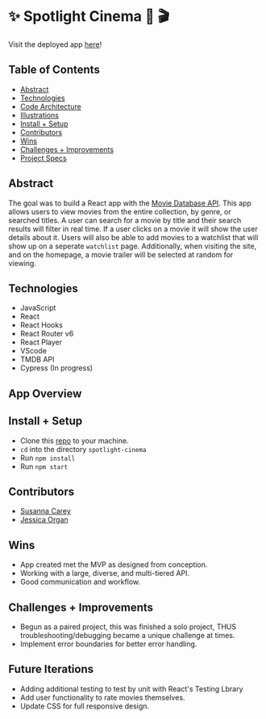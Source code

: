 # ✨ Spotlight Cinema 🍿 🎬   

Visit the deployed app [here](https://spotlight-cinema.surge.sh/)!


## Table of Contents
  - [Abstract](#abstract)
  - [Technologies](#technologies)
  - [Code Architecture](#code-architecture)
  - [Illustrations](#illustrations)
  - [Install + Setup](#set-up)
  - [Contributors](#contributors)
  - [Wins](#wins)
  - [Challenges + Improvements](#challenges-+-Improvements)
  - [Project Specs](#project-specs)

## Abstract
The goal was to build a React app with the [Movie Database API](https://www.themoviedb.org/). This app allows users to view movies from the entire collection, by genre, or searched titles. A user can search for a movie by title and their search results will filter in real time. If a user clicks on a movie it will show the user details about it. Users will also be able to add movies to a watchlist that will show up on a seperate `watchlist` page. Additionally, when visiting the site, and on the homepage, a movie trailer will be selected at random for viewing. 

## Technologies
  - JavaScript
  - React 
  - React Hooks
  - React Router v6
  - React Player
  - VScode
  - TMDB API
  - Cypress (In progress)

## App Overview

## Install + Setup
  - Clone this [repo](git@github.com:Jorgan612/spotlight-cinema.git) to your machine.
  - `cd` into the directory `spotlight-cinema`
  - Run `npm install`
  - Run `npm start`

## Contributors
  - [Susanna Carey](https://github.com/susannaopal)
  - [Jessica Organ](https://github.com/Jorgan612)

## Wins
  - App created met the MVP as designed from conception. 
  - Working with a large, diverse, and multi-tiered API. 
  - Good communication and workflow.  

## Challenges + Improvements
  - Begun as a paired project, this was finished a solo project, THUS troubleshooting/debugging became a unique challenge at times. 
  - Implement error boundaries for better error handling.  

## Future Iterations
  - Adding additional testing to test by unit with React's Testing Lbrary 
  - Add user functionality to rate movies themselves. 
  - Update CSS for full responsive design. 

